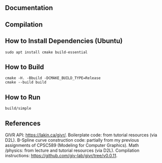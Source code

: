 Documentation
-------------



Compilation
-----------

## How to Install Dependencies (Ubuntu)

    sudo apt install cmake build-essential

## How to Build

    cmake -H. -Bbuild -DCMAKE_BUILD_TYPE=Release
    cmake --build build

## How to Run

    build/simple


References
----------
GIVR API: https://lakin.ca/givr/.
Boilerplate code: from tutorial resources (via D2L).
B-Spline curve construction code: partially from my previous assignments of CPSC589 (Modeling for Computer Graphics).
Math /physics: from lecture and tutorial resources (via D2L).
Compilation instructions: https://github.com/giv-lab/givr/tree/v0.0.11. 